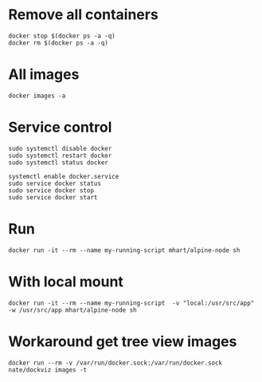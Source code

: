 # Remove all containers

```
docker stop $(docker ps -a -q)
docker rm $(docker ps -a -q)
```

# All images

```
docker images -a
```

# Service control

```
sudo systemctl disable docker
sudo systemctl restart docker
sudo systemctl status docker 

systemctl enable docker.service
sudo service docker status
sudo service docker stop
sudo service docker start
```

# Run

```
docker run -it --rm --name my-running-script mhart/alpine-node sh
```

# With local mount

```
docker run -it --rm --name my-running-script  -v "local:/usr/src/app" -w /usr/src/app mhart/alpine-node sh
```


# Workaround get tree view images

```
docker run --rm -v /var/run/docker.sock:/var/run/docker.sock nate/dockviz images -t
```